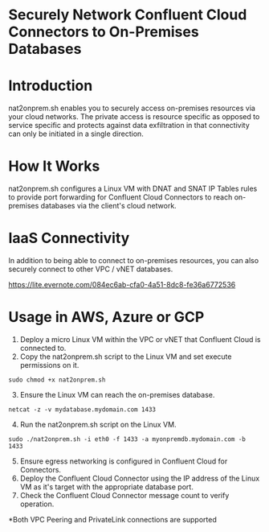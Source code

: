 # Securely Network Confluent Cloud Connectors to On-Premises Databases

# Introduction
nat2onprem.sh enables you to securely access on-premises resources via your cloud networks. The private access is resource specific as opposed to service specific and protects against data exfiltration in that connectivity can only be initiated in a single direction.

# How It Works
nat2onprem.sh configures a Linux VM with DNAT and SNAT IP Tables rules to provide port forwarding for Confluent Cloud Connectors to reach on-premises databases via the client's cloud network.

# IaaS Connectivity
In addition to being able to connect to on-premises resources, you can also securely connect to other VPC / vNET databases.

https://lite.evernote.com/084ec6ab-cfa0-4a51-8dc8-fe36a6772536

# Usage in AWS, Azure or GCP
1. Deploy a micro Linux VM within the VPC or vNET that Confluent Cloud is connected to.
2. Copy the nat2onprem.sh script to the Linux VM and set execute permissions on it.
```
sudo chmod +x nat2onprem.sh
```
3. Ensure the Linux VM can reach the on-premises database.
```
netcat -z -v mydatabase.mydomain.com 1433
```
4. Run the nat2onprem.sh script on the Linux VM.
```
sudo ./nat2onprem.sh -i eth0 -f 1433 -a myonpremdb.mydomain.com -b 1433
```
5. Ensure egress networking is configured in Confluent Cloud for Connectors.
7. Deploy the Confluent Cloud Connector using the IP address of the Linux VM as it's target with the appropriate database port.
8. Check the Confluent Cloud Connector message count to verify operation.

*Both VPC Peering and PrivateLink connections are supported
